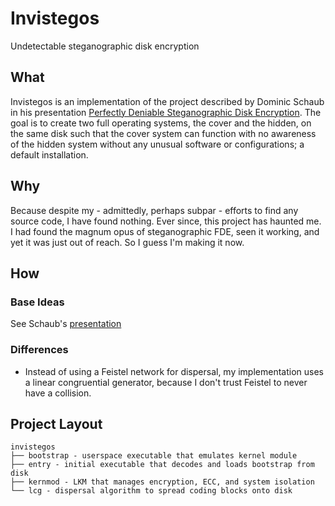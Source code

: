 # Invistegos

Undetectable steganographic disk encryption

## What

Invistegos is an implementation of the project described by Dominic Schaub in his presentation
[Perfectly Deniable Steganographic Disk Encryption](https://www.blackhat.com/eu-18/briefings/schedule/#perfectly-deniable-steganographic-disk-encryption-12745).
The goal is to create two full operating systems, the cover and the hidden, on the same disk such
that the cover system can function with no awareness of the hidden system without any unusual
software or configurations; a default installation.

## Why

Because despite my - admittedly, perhaps subpar - efforts to find any source code, I have found
nothing. Ever since, this project has haunted me. I had found the magnum opus of steganographic FDE,
seen it working, and yet it was just out of reach. So I guess I'm making it now.

## How

### Base Ideas

See Schaub's [presentation](./eu-18-Schaub-Perfectly-Deniable-Steganographic-Disk-Encryption.pdf)

### Differences

- Instead of using a Feistel network for dispersal, my implementation uses a linear congruential
generator, because I don't trust Feistel to never have a collision.

## Project Layout

```text
invistegos
├── bootstrap - userspace executable that emulates kernel module
├── entry - initial executable that decodes and loads bootstrap from disk
├── kernmod - LKM that manages encryption, ECC, and system isolation
└── lcg - dispersal algorithm to spread coding blocks onto disk
```
